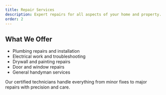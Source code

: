 ```yaml
---
title: Repair Services
description: Expert repairs for all aspects of your home and property.
order: 2
---
```


## What We Offer

- Plumbing repairs and installation
- Electrical work and troubleshooting
- Drywall and painting repairs
- Door and window repairs
- General handyman services

Our certified technicians handle everything from minor fixes to major repairs with precision and care.
